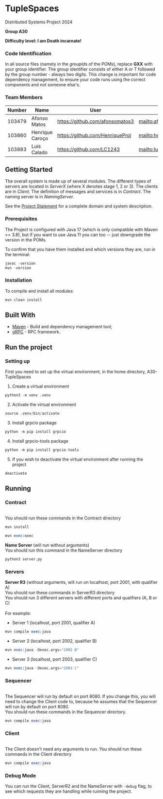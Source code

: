 # TupleSpaces

Distributed Systems Project 2024

**Group A30**

**Difficulty level: I am Death incarnate!**


### Code Identification

In all source files (namely in the *groupId*s of the POMs), replace __GXX__ with your group identifier. The group
identifier consists of either A or T followed by the group number - always two digits. This change is important for 
code dependency management, to ensure your code runs using the correct components and not someone else's.

### Team Members


| Number | Name            | User                              | Email                                         |
|--------|-----------------|-----------------------------------|-----------------------------------------------|
| 103479 | Afonso Matos    | <https://github.com/afonsomatos3> | <mailto:afonso.d.matos@tecnico.ulisboa.pt>    |
| 103860 | Henrique Caroço | <https://github.com/HenriqueProj> | <mailto:henrique.caroco@tecnico.ulisboa.pt>   |
| 103883 | Luís Calado     | <https://github.com/LC1243>       | <mailto:luis.maria.calado@tecnico.ulisboa.pt> |

## Getting Started

The overall system is made up of several modules. The different types of servers are located in _ServerX_ (where X denotes stage 1, 2 or 3). 
The clients are in _Client_.
The definition of messages and services is in _Contract_. The naming server
is in _NamingServer_.

See the [Project Statement](https://github.com/tecnico-distsys/TupleSpaces) for a complete domain and system description.

### Prerequisites

The Project is configured with Java 17 (which is only compatible with Maven >= 3.8), but if you want to use Java 11 you
can too -- just downgrade the version in the POMs.

To confirm that you have them installed and which versions they are, run in the terminal:

```s
javac -version
mvn -version
```

### Installation

To compile and install all modules:

```s
mvn clean install
```

## Built With

* [Maven](https://maven.apache.org/) - Build and dependency management tool;
* [gRPC](https://grpc.io/) - RPC framework.

## Run the project

### Setting up

First you need to set up the virtual environment, in the home directory, A30-TupleSpaces
1. Create a virtual environment 
```s
python3 -m venv .venv
```
2. Activate the virtual environment
```s
source .venv/bin/activate
```

3. Install grpcio package
```s
python -m pip install grpcio
```
4. Install grpcio-tools package
```s
python -m pip install grpcio-tools
```
5. If you wish to deactivate the virtual environment after running the project
```s
deactivate
```

## Running

### Contract
<br> You should run these commands in the Contract directory

```s
mvn install
```
```s
mvn exec:exec
```

**Name Server** (will run without arguments)
<br> You should run this command in the NameServer directory

```s
python3 server.py
```
### Servers
**Server R3** (without arguments, will run on localhost, port 2001, with qualifier A)
<br> You should run these commands in ServerR3 directory
<br> You should run 3 different servers with different ports and qualifiers (A, B or C)
<br> <br> For example:
- Server 1 (localhost, port 2001, qualifier A)
```s
mvn compile exec:java
```

- Server 2 (localhost, port 2002, qualifier B)
```s
mvn exec:java -Dexec.args="2002 B"
```

- Server 3 (localhost, port 2003, qualifier C)
```s
mvn exec:java -Dexec.args="2003 C"
```

### Sequencer
<br>The Sequencer will run by default on port 8080. If you change this, you will need to change the Client 
code to, because he assumes that the Sequencer will run by default on port 8080.
<br> You should run these commands in the Sequencer directory.
```s
mvn compile exec:java
```

### Client 
<br> The Client doesn't need any arguments to run. You should run these commands in the Client directory

```s
mvn compile exec:java
```

### Debug Mode

You can run the Client, ServerR2 and the NameServer with ```-debug``` flag, to see which requests they are handling while running the project.
